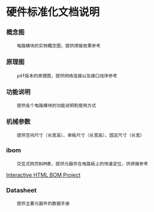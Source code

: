 # 硬件标准化文档说明

### 概念图

		电路模块的实物概念图，提供焊接效果参考

### 原理图

		pdf版本的原理图，提供网络连接以及接口线序参考

### 功能说明

		提供各个电路模块的功能说明和使用方式

### 机械参数

		提供空间尺寸（长宽高）、单板尺寸（长宽高）、固定尺寸（长宽）

### ibom

		交互式网页BOM表，提供元器件在电路板上的快速定位，供焊接参考

[Interactive HTML BOM Project](https://github.com/openscopeproject/InteractiveHtmlBom)

### Datasheet

		提供主要元器件的数据手册

